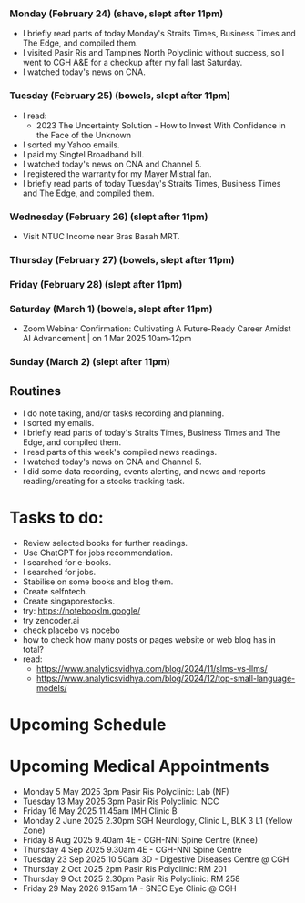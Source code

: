 ### Monday (February 24) (shave, slept after 11pm)
- I briefly read parts of today Monday's Straits Times, Business Times and The Edge, and compiled them.
- I visited Pasir Ris and Tampines North Polyclinic without success, so I went to CGH A&E for a checkup after my fall last Saturday.
- I watched today's news on CNA.

### Tuesday (February 25) (bowels, slept after 11pm)
- I read:
    - 2023 The Uncertainty Solution - How to Invest With Confidence in the Face of the Unknown
- I sorted my Yahoo emails.
- I paid my Singtel Broadband bill.
- I watched today's news on CNA and Channel 5.
- I registered the warranty for my Mayer Mistral fan.
- I briefly read parts of today Tuesday's Straits Times, Business Times and The Edge, and compiled them.

### Wednesday (February 26) (slept after 11pm)
- Visit NTUC Income near Bras Basah MRT.

### Thursday (February 27) (bowels, slept after 11pm)


### Friday (February 28) (slept after 11pm)


### Saturday (March 1) (bowels, slept after 11pm)
- Zoom Webinar Confirmation: Cultivating A Future-Ready Career Amidst AI Advancement | on 1 Mar 2025 10am-12pm


### Sunday (March 2) (slept after 11pm)




## Routines
- I do note taking, and/or tasks recording and planning.
- I sorted my emails.
- I briefly read parts of today's Straits Times, Business Times and The Edge, and compiled them.
- I read parts of this week's compiled news readings.
- I watched today's news on CNA and Channel 5.
- I did some data recording, events alerting, and news and reports reading/creating for a stocks tracking task.

# Tasks to do:
- Review selected books for further readings.
- Use ChatGPT for jobs recommendation.
- I searched for e-books.
- I searched for jobs.
- Stabilise on some books and blog them.
- Create selfntech.
- Create singaporestocks.
- try: https://notebooklm.google/
- try zencoder.ai
- check placebo vs nocebo
- how to check how many posts or pages website or web blog has in total?
- read:
    - https://www.analyticsvidhya.com/blog/2024/11/slms-vs-llms/
    - https://www.analyticsvidhya.com/blog/2024/12/top-small-language-models/

# Upcoming Schedule

# Upcoming Medical Appointments
- Monday 5 May 2025 3pm Pasir Ris Polyclinic: Lab (NF)
- Tuesday 13 May 2025 3pm Pasir Ris Polyclinic: NCC
- Friday 16 May 2025 11.45am IMH Clinic B
- Monday 2 June 2025 2.30pm SGH Neurology, Clinic L, BLK 3 L1 (Yellow Zone)
- Friday 8 Aug 2025 9.40am 4E - CGH-NNI Spine Centre (Knee)
- Thursday 4 Sep 2025 9.30am 4E - CGH-NNI Spine Centre
- Tuesday 23 Sep 2025 10.50am 3D - Digestive Diseases Centre @ CGH
- Thursday 2 Oct 2025 2pm Pasir Ris Polyclinic: RM 201
- Thursday 9 Oct 2025 2.30pm Pasir Ris Polyclinic: RM 258
- Friday 29 May 2026 9.15am 1A - SNEC Eye Clinic @ CGH
